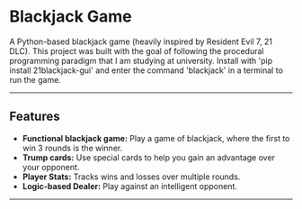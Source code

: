 # Blackjack Game

A Python-based blackjack game (heavily inspired by Resident Evil 7, 21 DLC). This project was built with the goal of following the procedural programming paradigm that I am studying at university.
Install with 'pip install 21blackjack-gui' and enter the command 'blackjack' in a terminal to run the game.

---
## Features
- **Functional blackjack game:** Play a game of blackjack, where the first to win 3 rounds is the winner.
- **Trump cards:** Use special cards to help you gain an advantage over your opponent.
- **Player Stats:** Tracks wins and losses over multiple rounds.
- **Logic-based Dealer:** Play against an intelligent opponent.
---

